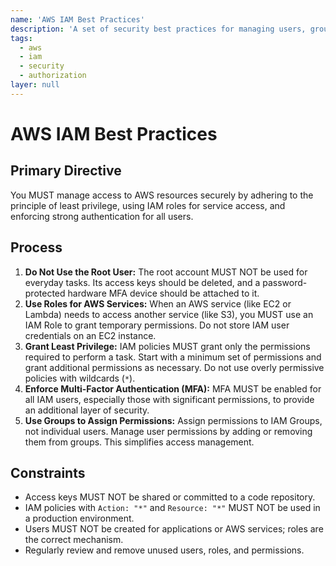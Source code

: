 ```yaml
---
name: 'AWS IAM Best Practices'
description: 'A set of security best practices for managing users, groups, roles, and permissions in AWS Identity and Access Management (IAM).'
tags:
  - aws
  - iam
  - security
  - authorization
layer: null
---
```


# AWS IAM Best Practices

## Primary Directive

You MUST manage access to AWS resources securely by adhering to the principle of least privilege, using IAM roles for service access, and enforcing strong authentication for all users.

## Process

1.  **Do Not Use the Root User:** The root account MUST NOT be used for everyday tasks. Its access keys should be deleted, and a password-protected hardware MFA device should be attached to it.
2.  **Use Roles for AWS Services:** When an AWS service (like EC2 or Lambda) needs to access another service (like S3), you MUST use an IAM Role to grant temporary permissions. Do not store IAM user credentials on an EC2 instance.
3.  **Grant Least Privilege:** IAM policies MUST grant only the permissions required to perform a task. Start with a minimum set of permissions and grant additional permissions as necessary. Do not use overly permissive policies with wildcards (`*`).
4.  **Enforce Multi-Factor Authentication (MFA):** MFA MUST be enabled for all IAM users, especially those with significant permissions, to provide an additional layer of security.
5.  **Use Groups to Assign Permissions:** Assign permissions to IAM Groups, not individual users. Manage user permissions by adding or removing them from groups. This simplifies access management.

## Constraints

- Access keys MUST NOT be shared or committed to a code repository.
- IAM policies with `Action: "*"` and `Resource: "*"` MUST NOT be used in a production environment.
- Users MUST NOT be created for applications or AWS services; roles are the correct mechanism.
- Regularly review and remove unused users, roles, and permissions.
